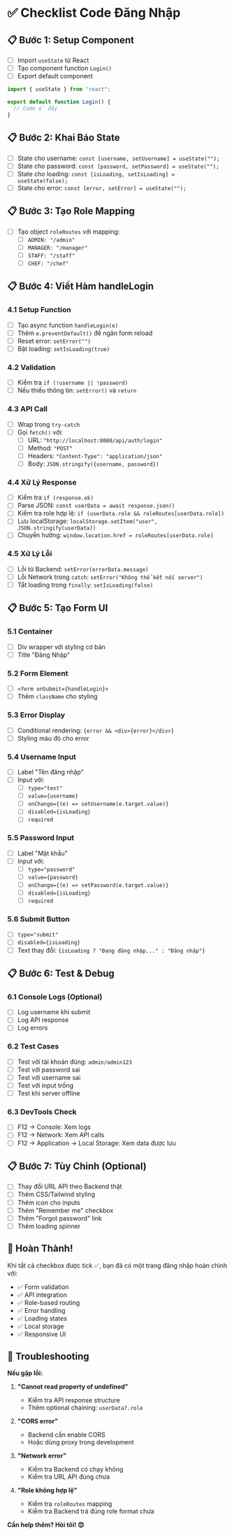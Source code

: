 # ✅ Checklist Code Đăng Nhập

## 📋 Bước 1: Setup Component

- [ ] Import `useState` từ React
- [ ] Tạo component function `Login()`
- [ ] Export default component

```javascript
import { useState } from "react";

export default function Login() {
  // Code ở đây
}
```

## 📋 Bước 2: Khai Báo State

- [ ] State cho username: `const [username, setUsername] = useState("");`
- [ ] State cho password: `const [password, setPassword] = useState("");`
- [ ] State cho loading: `const [isLoading, setIsLoading] = useState(false);`
- [ ] State cho error: `const [error, setError] = useState("");`

## 📋 Bước 3: Tạo Role Mapping

- [ ] Tạo object `roleRoutes` với mapping:
  - [ ] `ADMIN: "/admin"`
  - [ ] `MANAGER: "/manager"`
  - [ ] `STAFF: "/staff"`
  - [ ] `CHEF: "/chef"`

## 📋 Bước 4: Viết Hàm handleLogin

### 4.1 Setup Function
- [ ] Tạo async function `handleLogin(e)`
- [ ] Thêm `e.preventDefault()` để ngăn form reload
- [ ] Reset error: `setError("")`
- [ ] Bật loading: `setIsLoading(true)`

### 4.2 Validation
- [ ] Kiểm tra `if (!username || !password)`
- [ ] Nếu thiếu thông tin: `setError()` và `return`

### 4.3 API Call
- [ ] Wrap trong `try-catch`
- [ ] Gọi `fetch()` với:
  - [ ] URL: `"http://localhost:8080/api/auth/login"`
  - [ ] Method: `"POST"`
  - [ ] Headers: `"Content-Type": "application/json"`
  - [ ] Body: `JSON.stringify({username, password})`

### 4.4 Xử Lý Response
- [ ] Kiểm tra `if (response.ok)`
- [ ] Parse JSON: `const userData = await response.json()`
- [ ] Kiểm tra role hợp lệ: `if (userData.role && roleRoutes[userData.role])`
- [ ] Lưu localStorage: `localStorage.setItem("user", JSON.stringify(userData))`
- [ ] Chuyển hướng: `window.location.href = roleRoutes[userData.role]`

### 4.5 Xử Lý Lỗi
- [ ] Lỗi từ Backend: `setError(errorData.message)`
- [ ] Lỗi Network trong `catch`: `setError("Không thể kết nối server")`
- [ ] Tắt loading trong `finally`: `setIsLoading(false)`

## 📋 Bước 5: Tạo Form UI

### 5.1 Container
- [ ] Div wrapper với styling cơ bản
- [ ] Title "Đăng Nhập"

### 5.2 Form Element
- [ ] `<form onSubmit={handleLogin}>`
- [ ] Thêm `className` cho styling

### 5.3 Error Display
- [ ] Conditional rendering: `{error && <div>{error}</div>}`
- [ ] Styling màu đỏ cho error

### 5.4 Username Input
- [ ] Label "Tên đăng nhập"
- [ ] Input với:
  - [ ] `type="text"`
  - [ ] `value={username}`
  - [ ] `onChange={(e) => setUsername(e.target.value)}`
  - [ ] `disabled={isLoading}`
  - [ ] `required`

### 5.5 Password Input
- [ ] Label "Mật khẩu"
- [ ] Input với:
  - [ ] `type="password"`
  - [ ] `value={password}`
  - [ ] `onChange={(e) => setPassword(e.target.value)}`
  - [ ] `disabled={isLoading}`
  - [ ] `required`

### 5.6 Submit Button
- [ ] `type="submit"`
- [ ] `disabled={isLoading}`
- [ ] Text thay đổi: `{isLoading ? "Đang đăng nhập..." : "Đăng nhập"}`

## 📋 Bước 6: Test & Debug

### 6.1 Console Logs (Optional)
- [ ] Log username khi submit
- [ ] Log API response
- [ ] Log errors

### 6.2 Test Cases
- [ ] Test với tài khoản đúng: `admin/admin123`
- [ ] Test với password sai
- [ ] Test với username sai
- [ ] Test với input trống
- [ ] Test khi server offline

### 6.3 DevTools Check
- [ ] F12 → Console: Xem logs
- [ ] F12 → Network: Xem API calls
- [ ] F12 → Application → Local Storage: Xem data được lưu

## 📋 Bước 7: Tùy Chỉnh (Optional)

- [ ] Thay đổi URL API theo Backend thật
- [ ] Thêm CSS/Tailwind styling
- [ ] Thêm icon cho inputs
- [ ] Thêm "Remember me" checkbox
- [ ] Thêm "Forgot password" link
- [ ] Thêm loading spinner

## 🚀 Hoàn Thành!

Khi tất cả checkbox được tick ✅, bạn đã có một trang đăng nhập hoàn chỉnh với:

- ✅ Form validation
- ✅ API integration  
- ✅ Role-based routing
- ✅ Error handling
- ✅ Loading states
- ✅ Local storage
- ✅ Responsive UI

## 🔧 Troubleshooting

**Nếu gặp lỗi:**

1. **"Cannot read property of undefined"**
   - Kiểm tra API response structure
   - Thêm optional chaining: `userData?.role`

2. **"CORS error"**
   - Backend cần enable CORS
   - Hoặc dùng proxy trong development

3. **"Network error"**
   - Kiểm tra Backend có chạy không
   - Kiểm tra URL API đúng chưa

4. **"Role không hợp lệ"**
   - Kiểm tra `roleRoutes` mapping
   - Kiểm tra Backend trả đúng role format chưa

**Cần help thêm? Hỏi tôi! 😊**


